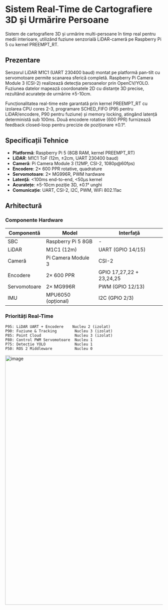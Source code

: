 # Sistem Real-Time de Cartografiere 3D și Urmărire Persoane

Sistem de cartografiere 3D și urmărire multi-persoane în timp real pentru medii interioare, utilizând fuziune senzorială LiDAR-cameră pe Raspberry Pi 5 cu kernel PREEMPT_RT.

## Prezentare

Senzorul LiDAR M1C1 (UART 230400 baud) montat pe platformă pan-tilt cu servomotoare permite scanarea sferică completă. Raspberry Pi Camera Module 3 (CSI-2) realizează detecția persoanelor prin OpenCV/YOLO. Fuziunea datelor mapează coordonatele 2D cu distanțe 3D precise, rezultând acuratețe de urmărire ±5-10cm.

Funcționalitatea real-time este garantată prin kernel PREEMPT_RT cu izolarea CPU cores 2-3, programare SCHED_FIFO (P95 pentru LiDAR/encodere, P90 pentru fuziune) și memory locking, atingând latență deterministă sub 100ms. Două encodere rotative (600 PPR) furnizează feedback closed-loop pentru precizie de poziționare ±0.1°.

## Specificații Tehnice

- **Platformă**: Raspberry Pi 5 (8GB RAM, kernel PREEMPT_RT)
- **LiDAR**: M1C1 ToF (12m, ±2cm, UART 230400 baud)
- **Cameră**: Pi Camera Module 3 (12MP, CSI-2, 1080p@60fps)
- **Encodere**: 2× 600 PPR rotative, quadrature
- **Servomotoare**: 2× MG996R, PWM hardware
- **Latență**: <100ms end-to-end, <50μs kernel
- **Acuratețe**: ±5-10cm poziție 3D, ±0.1° unghi
- **Comunicație**: UART, CSI-2, I2C, PWM, WiFi 802.11ac

## Arhitectură

### Componente Hardware

| Componentă | Model | Interfață |
|-----------|-------|-----------|
| SBC | Raspberry Pi 5 8GB | - |
| LiDAR | M1C1 (12m) | UART (GPIO 14/15) |
| Cameră | Pi Camera Module 3 | CSI-2 |
| Encodere | 2× 600 PPR | GPIO 17,27,22 + 23,24,25 |
| Servomotoare | 2× MG996R | PWM (GPIO 12/13) |
| IMU | MPU6050 (opțional) | I2C (GPIO 2/3) |

### Priorități Real-Time
```
P95: LiDAR UART + Encodere    Nucleu 2 (izolat)
P90: Fuziune & Tracking        Nucleu 3 (izolat)
P85: Point Cloud               Nucleu 3 (izolat)
P80: Control PWM Servomotoare  Nucleu 1
P75: Detecție YOLO             Nucleu 1
P50: ROS 2 Middleware          Nucleu 0
```
<img width="1220" height="795" alt="image" src="https://github.com/user-attachments/assets/7804b242-13bb-4cf3-8e83-629972862c23" />

